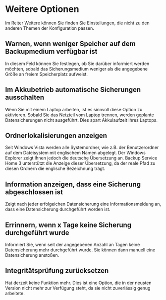 # Weitere Optionen

Im Reiter Weitere können Sie finden Sie Einstellungen, die nicht zu den anderen Themen der Konfiguration passen.

## Warnen, wenn weniger Speicher auf dem Backupmedium verfügbar ist

In diesem Feld können Sie festlegen, ob Sie darüber informiert werden möchten, sobald das Sicherungsmedium weniger als die angegebene Größe an freiem Speicherplatz aufweist.

## Im Akkubetrieb automatische Sicherungen ausschalten

Wenn Sie mit einem Laptop arbeiten, ist es sinnvoll diese Option zu aktivieren. Sobald Sie das Netzteil vom Laptop trennen, werden geplante Datensicherungen nicht ausgeführt. Dies spart Akkulaufzeit Ihres Laptops.

## Ordnerlokalisierungen anzeigen

Seit Windows Vista werden alle Systemordner, wie z.B. der Benutzerordner auf dem Dateisystem mit englischem Namen abgelegt. Der Windows Explorer zeigt Ihnen jedoch die deutsche Übersetzung an. Backup Service Home 3 unterstützt die Anzeige dieser Übersetzung, da der reale Pfad zu diesen Ordnern die englische Bezeichnung trägt.

## Information anzeigen, dass eine Sicherung abgeschlossen ist

Zeigt nach jeder erfolgeichen Datensicherung eine Informationsmeldung an, dass eine Datensicherung durchgeführt worden ist.

## Errinnern, wenn x Tage keine Sicherung durchgeführt wurde

Informiert Sie, wenn seit der angegebenen Anzahl an Tagen keine Datensicherung mehr durchgeführt wurde. Sie können dann manuell eine Datensicherung anstoßen.

## Integritätsprüfung zurücksetzen

Hat derzeit keine Funktion mehr. Dies ist eine Option, die in der neusten Version nicht mehr zur Verfügung steht, da sie nicht zuverlässig genug arbeitete.
